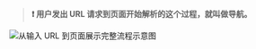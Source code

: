 > **:heavy_exclamation_mark: 用户发出 URL 请求到页面开始解析的这个过程，就叫做导航。**

![从输入 URL 到页面展示完整流程示意图](https://static001.geekbang.org/resource/image/92/5d/92d73c75308e50d5c06ad44612bcb45d.png?wh=1142*478)



